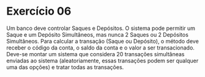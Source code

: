 # Exercício 06

Um banco deve controlar Saques e Depósitos.
O sistema pode permitir um Saque e um Depósito
Simultâneos, mas nunca 2 Saques ou 2 Depósitos
Simultâneos. Para calcular a transação (Saque ou
Depósito), o método deve receber o código da conta, o
saldo da conta e o valor a ser transacionado. Deve-se
montar um sistema que considera 20 transações
simultâneas enviadas ao sistema (aleatoriamente,
essas transações podem ser qualquer uma das
opções) e tratar todas as transações.
